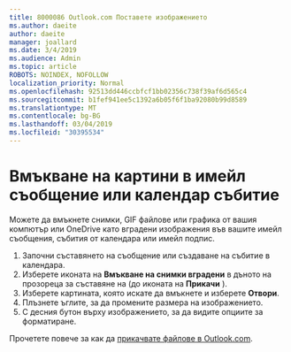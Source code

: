```yaml
---
title: 8000086 Outlook.com Поставете изображението
ms.author: daeite
author: daeite
manager: joallard
ms.date: 3/4/2019
ms.audience: Admin
ms.topic: article
ROBOTS: NOINDEX, NOFOLLOW
localization_priority: Normal
ms.openlocfilehash: 92513dd446ccbfcf1bb02356c738f39af6d565c4
ms.sourcegitcommit: b1fef941ee5c1392a6b05f6f1ba92080b99d8589
ms.translationtype: MT
ms.contentlocale: bg-BG
ms.lasthandoff: 03/04/2019
ms.locfileid: "30395534"
---
```

# <a name="insert-pictures-in-an-email-message-or-calendar-event"></a>Вмъкване на картини в имейл съобщение или календар събитие

Можете да вмъкнете снимки, GIF файлове или графика от вашия компютър или OneDrive като вградени изображения във вашите имейл съобщения, събития от календара или имейл подпис.

1. Започни съставянето на съобщение или създаване на събитие в календара.
2. Изберете иконата на **Вмъкване на снимки вградени** в дъното на прозореца за съставяне на (до иконата на **Прикачи** ).
3. Изберете картината, която искате да вмъкнете и изберете **Отвори**.
4. Плъзнете ъглите, за да промените размера на изображението.
5. С десния бутон върху изображението, за да видите опциите за форматиране.

Прочетете повече за как да [прикачвате файлове в Outlook.com](https://support.office.com/article/8d7c1ea7-4e5f-44ce-bb6e-c5fcc92ba9ab).